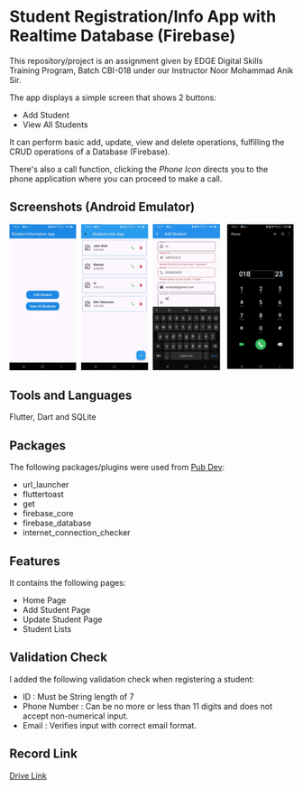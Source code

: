 # Student Registration/Info App with Realtime Database (Firebase)

This repository/project is an assignment given by EDGE Digital Skills Training Program, Batch CBI-018 under our Instructor Noor Mohammad Anik Sir.

The app displays a simple screen that shows 2 buttons:

- Add Student
- View All Students

It can perform basic add, update, view and delete operations, fulfilling the CRUD operations of a Database (Firebase).

There's also a call function, clicking the _Phone Icon_ directs you to the phone application where you can proceed to make a call.

## Screenshots (Android Emulator)

![Screenshot](/assets/student.png)


## Tools and Languages
Flutter, Dart and SQLite

## Packages

The following packages/plugins were used from [Pub Dev](https://pub.dev/ "Pub dev"):

- url_launcher
- fluttertoast
- get
- firebase_core
- firebase_database
- internet_connection_checker


## Features 

It contains the following pages:
- Home Page
- Add Student Page
- Update Student Page
- Student Lists

## Validation Check

I added the following validation check when registering a student:
- ID : Must be String length of 7
- Phone Number : Can be no more or less than 11 digits and does not accept non-numerical input.
- Email : Verifies input with correct email format.

## Record Link
[Drive Link]([https://pub.dev/](https://drive.google.com/file/d/14bT8tgzxcnUvMyTs_HQwlA1pZ-b1jlJD/view?usp=sharing) "Drive")
